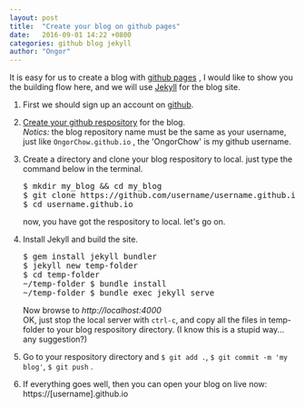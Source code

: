 ```yaml
---
layout: post
title:  "Create your blog on github pages"
date:   2016-09-01 14:22 +0800
categories: github blog jekyll
author: "Ongor"
---
```


It is easy for us to create a blog with [github pages](https://pages.github.com/) , I would like to show you the building flow here, and we will use [Jekyll](https://jekyllrb.com/) for the blog site.

1. First we should sign up an account on [github](https://github.com/).

2. [Create your github respository](https://github.com/new) for the blog. <br/>*Notics:* the blog repository name must be the same as your username, just like `OngorChow.github.io` , the 'OngorChow' is my github username.

3. Create a directory and clone your blog respository to local. just type the command below in the terminal.<br/>
    <pre>$ mkdir my_blog && cd my_blog<br/>$ git clone https://github.com/username/username.github.io<br/>$ cd username.github.io</pre>
    now, you have got the respository to local. let's go on.
    
4. Install Jekyll and build the site.<br/>
   <pre>
   $ gem install jekyll bundler
   $ jekyll new temp-folder
   $ cd temp-folder
   ~/temp-folder $ bundle install
   ~/temp-folder $ bundle exec jekyll serve
   </pre>
   Now browse to *http://localhost:4000*
   <br/>
   OK, just stop the local server with `ctrl-c`, and copy all the files in temp-folder to your blog respository directory. (I know this is a stupid way... any suggestion?)
   
5. Go to your respository directory and `$ git add .`, `$ git commit -m 'my blog'`, `$ git push` . 

6. If everything goes well, then you can open your blog on live now: https://[username].github.io

   